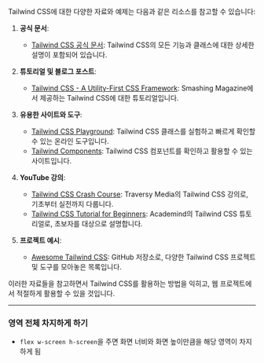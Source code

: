 Tailwind CSS에 대한 다양한 자료와 예제는 다음과 같은 리소스를 참고할 수 있습니다:

1. **공식 문서**:
   - [Tailwind CSS 공식 문서](https://tailwindcss.com/docs): Tailwind CSS의 모든 기능과 클래스에 대한 상세한 설명이 포함되어 있습니다.

2. **튜토리얼 및 블로그 포스트**:
   - [Tailwind CSS - A Utility-First CSS Framework](https://www.smashingmagazine.com/2020/02/tailwindcss-react-project/): Smashing Magazine에서 제공하는 Tailwind CSS에 대한 튜토리얼입니다.

3. **유용한 사이트와 도구**:
   - [Tailwind CSS Playground](https://play.tailwindcss.com/): Tailwind CSS 클래스를 실험하고 빠르게 확인할 수 있는 온라인 도구입니다.
   - [Tailwind Components](https://tailwindcomponents.com/): Tailwind CSS 컴포넌트를 확인하고 활용할 수 있는 사이트입니다.

4. **YouTube 강의**:
   - [Tailwind CSS Crash Course](https://www.youtube.com/watch?v=UBOj6rqRUME): Traversy Media의 Tailwind CSS 강의로, 기초부터 실전까지 다룹니다.
   - [Tailwind CSS Tutorial for Beginners](https://www.youtube.com/watch?v=UBOj6rqRUME): Academind의 Tailwind CSS 튜토리얼로, 초보자를 대상으로 설명합니다.

5. **프로젝트 예시**:
   - [Awesome Tailwind CSS](https://github.com/aniftyco/awesome-tailwindcss): GitHub 저장소로, 다양한 Tailwind CSS 프로젝트 및 도구를 모아놓은 목록입니다.

이러한 자료들을 참고하면서 Tailwind CSS를 활용하는 방법을 익히고, 웹 프로젝트에서 적절하게 활용할 수 있을 것입니다.


---

### 영역 전체 차지하게 하기
- `flex w-screen h-screen`을 주면 화면 너비와 화면 높이만큼을 해당 영역이 차지하게 됨
